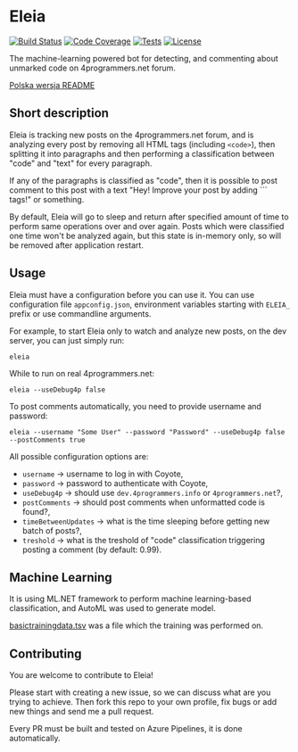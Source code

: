 # Eleia

[![Build Status](https://dev.azure.com/ktos/Eleia/_apis/build/status/ktos.Eleia?branchName=master)](https://dev.azure.com/ktos/Eleia/_build/latest?definitionId=5&branchName=master)
[![Code Coverage](https://img.shields.io/azure-devops/coverage/ktos/Eleia/5)](https://dev.azure.com/ktos/Eleia/_build?definitionId=5)
[![Tests](https://img.shields.io/azure-devops/tests/ktos/eleia/5)](https://dev.azure.com/ktos/Eleia/_build?definitionId=5)
[![License](https://img.shields.io/github/license/ktos/Eleia)](https://github.com/ktos/Eleia/blob/master/LICENSE)

The machine-learning powered bot for detecting, and commenting about unmarked
code on 4programmers.net forum.

[Polska wersja README](https://github.com/ktos/Eleia/blob/master/README.pl.md)

## Short description

Eleia is tracking new posts on the 4programmers.net forum, and is analyzing
every post by removing all HTML tags (including `<code>`), then splitting it
into paragraphs and then performing a classification between "code" and "text"
for every paragraph.

If any of the paragraphs is classified as "code", then it is possible to post
comment to this post with a text "Hey! Improve your post by adding ``` tags!"
or something.

By default, Eleia will go to sleep and return after specified amount of time
to perform same operations over and over again. Posts which were classified
one time won't be analyzed again, but this state is in-memory only, so will
be removed after application restart.

## Usage

Eleia must have a configuration before you can use it. You can use configuration
file `appconfig.json`, environment variables starting with `ELEIA_` prefix or
use commandline arguments.

For example, to start Eleia only to watch and analyze new posts, on the dev
server, you can just simply run:

```batch
eleia
```

While to run on real 4programmers.net:

```batch
eleia --useDebug4p false
```

To post comments automatically, you need to provide username and password:

```batch
eleia --username "Some User" --password "Password" --useDebug4p false --postComments true
```

All possible configuration options are:

* `username` -> username to log in with Coyote,
* `password` -> password to authenticate with Coyote,
* `useDebug4p` -> should use `dev.4programmers.info` or `4programmers.net`?,
* `postComments` -> should post comments when unformatted code is found?,
* `timeBetweenUpdates` -> what is the time sleeping before getting new batch of posts?,
* `treshold` -> what is the treshold of "code" classification triggering posting a comment (by default: 0.99).

## Machine Learning

It is using ML.NET framework to perform machine learning-based classification,
and AutoML was used to generate model.

[basictrainingdata.tsv](https://github.com/ktos/Eleia/blob/master/basictrainingdata.tsv)
was a file which the training was performed on.

## Contributing

You are welcome to contribute to Eleia!

Please start with creating a new issue, so we can discuss what are you trying
to achieve. Then fork this repo to your own profile, fix bugs or add new things
and send me a pull request.

Every PR must be built and tested on Azure Pipelines, it is done automatically.
